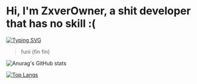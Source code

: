 # Hi, I'm ZxverOwner, a shit developer that has no skill :(

[![Typing SVG](https://readme-typing-svg.demolab.com?font=Fira+Code&pause=1000&width=435&height=30&lines=big+fat+ballsack)](https://git.io/typing-svg)
> funi (fin fin)

![Anurag's GitHub stats](https://github-readme-stats.vercel.app/api?username=zxverowner&show_icons=true&theme=transparent)

[![Top Langs](https://github-readme-stats.vercel.app/api/top-langs/?username=zxverowner&theme=transparent)](https://github.com/anuraghazra/github-readme-stats)
